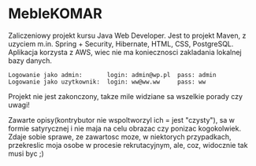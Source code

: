 # MebleKOMAR
Zaliczeniowy projekt kursu Java Web Developer.
Jest to projekt Maven, z uzyciem m.in. Spring + Security, Hibernate, HTML, CSS, PostgreSQL.
Aplikacja korzysta z AWS, wiec nie ma koniecznosci zakladania lokalnej bazy danych.

    Logowanie jako admin:       login: admin@wp.pl  pass: admin
    Logowanie jako uzytkownik:  login: ww@ww.ww     pass: ww

Projekt nie jest zakonczony, takze mile widziane sa wszelkie porady czy uwagi!

Zawarte opisy(kontrybutor nie wspoltworzyl ich = jest "czysty"), sa w formie satyrycznej i nie maja na celu obrazac czy ponizac kogokolwiek. Zdaje sobie sprawe, ze zawartosc moze, w niektorych przypadkach, przekreslic moja osobe w procesie rekrutacyjnym, ale, coz, widocznie tak musi byc ;)
